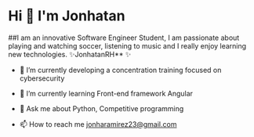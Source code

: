 # Hi 👋 I'm Jonhatan 
 

##I am an innovative Software Engineer Student, I am passionate about playing and watching soccer, listening to music and I really enjoy learning new technologies.
✨JonhatanRH** ✨  


- 🔭 I’m currently developing a concentration training focused on cybersecurity

- 🌱 I’m currently learning Front-end framework Angular

- 💬 Ask me about Python, Competitive programming

- 📫 How to reach me jonharamirez23@gmail.com

